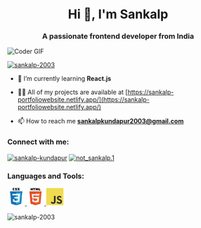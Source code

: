 <h1 align="center">Hi 👋, I'm Sankalp</h1>
<h3 align="center">A passionate frontend developer from India</h3>




<p align="left"> <img alt="Coder GIF" height=250 width=350 src="https://magiccopy.xyz/assets/images/hadder.gif" /> </p>

<p align="left"> <a href="https://github.com/ryo-ma/github-profile-trophy"><img src="https://github-profile-trophy.vercel.app/?username=sankalp-2003" alt="sankalp-2003" /></a> </p>

- 🌱 I’m currently learning **React.js**

- 👨‍💻 All of my projects are available at [https://sankalp-portfoliowebsite.netlify.app/](https://sankalp-portfoliowebsite.netlify.app/)

- 📫 How to reach me **sankalpkundapur2003@gmail.com**

<h3 align="left">Connect with me:</h3>
<p align="left">
<a href="https://linkedin.com/in/sankalp-kundapur" target="blank"><img align="center" src="https://raw.githubusercontent.com/rahuldkjain/github-profile-readme-generator/master/src/images/icons/Social/linked-in-alt.svg" alt="sankalp-kundapur" height="30" width="40" /></a>
<a href="https://instagram.com/not_sankalp.1" target="blank"><img align="center" src="https://raw.githubusercontent.com/rahuldkjain/github-profile-readme-generator/master/src/images/icons/Social/instagram.svg" alt="not_sankalp.1" height="30" width="40" /></a>
</p>

<h3 align="left">Languages and Tools:</h3>
<p align="left"> <a href="https://www.w3schools.com/css/" target="_blank" rel="noreferrer"> <img src="https://raw.githubusercontent.com/devicons/devicon/master/icons/css3/css3-original-wordmark.svg" alt="css3" width="40" height="40"/> </a> <a href="https://www.w3.org/html/" target="_blank" rel="noreferrer"> <img src="https://raw.githubusercontent.com/devicons/devicon/master/icons/html5/html5-original-wordmark.svg" alt="html5" width="40" height="40"/> </a> <a href="https://developer.mozilla.org/en-US/docs/Web/JavaScript" target="_blank" rel="noreferrer"> <img src="https://raw.githubusercontent.com/devicons/devicon/master/icons/javascript/javascript-original.svg" alt="javascript" width="40" height="40"/> </a> </p>

<p><img align="center" src="https://github-readme-stats.vercel.app/api/top-langs?username=sankalp-2003&show_icons=true&locale=en&layout=compact" alt="sankalp-2003" /></p>
